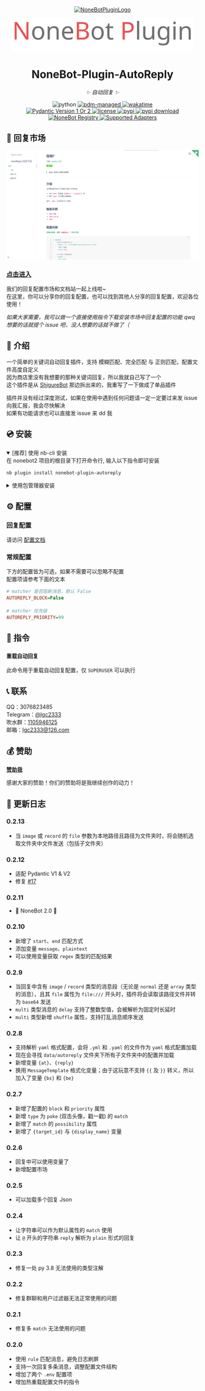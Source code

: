 <!-- markdownlint-disable MD033 MD036 MD041 -->

<div align="center">

<a href="https://v2.nonebot.dev/store">
  <img src="https://raw.githubusercontent.com/A-kirami/nonebot-plugin-template/resources/nbp_logo.png" width="180" height="180" alt="NoneBotPluginLogo">
</a>

<p>
  <img src="https://raw.githubusercontent.com/lgc-NB2Dev/readme/main/template/plugin.svg" alt="NoneBotPluginText">
</p>

# NoneBot-Plugin-AutoReply

_✨ 自动回复 ✨_

<img src="https://img.shields.io/badge/python-3.9+-blue.svg" alt="python">
<a href="https://pdm.fming.dev">
  <img src="https://img.shields.io/badge/pdm-managed-blueviolet" alt="pdm-managed">
</a>
<a href="https://wakatime.com/badge/user/b61b0f9a-f40b-4c82-bc51-0a75c67bfccf/project/3eb869b8-2edf-46dd-b325-916d9f8a4888">
  <img src="https://wakatime.com/badge/user/b61b0f9a-f40b-4c82-bc51-0a75c67bfccf/project/3eb869b8-2edf-46dd-b325-916d9f8a4888.svg" alt="wakatime">
</a>

<br />

<a href="https://pydantic.dev">
  <img src="https://img.shields.io/endpoint?url=https://raw.githubusercontent.com/lgc-NB2Dev/readme/main/template/pyd-v1-or-v2.json" alt="Pydantic Version 1 Or 2" >
</a>
<a href="./LICENSE">
  <img src="https://img.shields.io/github/license/lgc-NB2Dev/nonebot-plugin-autoreply.svg" alt="license">
</a>
<a href="https://pypi.python.org/pypi/nonebot-plugin-autoreply">
  <img src="https://img.shields.io/pypi/v/nonebot-plugin-autoreply.svg" alt="pypi">
</a>
<a href="https://pypi.python.org/pypi/nonebot-plugin-autoreply">
  <img src="https://img.shields.io/pypi/dm/nonebot-plugin-autoreply" alt="pypi download">
</a>

<br />

<a href="https://registry.nonebot.dev/plugin/nonebot-plugin-autoreply:nonebot_plugin_autoreply">
  <img src="https://img.shields.io/endpoint?url=https%3A%2F%2Fnbbdg.lgc2333.top%2Fplugin%2Fnonebot-plugin-autoreply" alt="NoneBot Registry">
</a>
<a href="https://registry.nonebot.dev/plugin/nonebot-plugin-autoreply:nonebot_plugin_autoreply">
  <img src="https://img.shields.io/endpoint?url=https%3A%2F%2Fnbbdg.lgc2333.top%2Fplugin-adapters%2Fnonebot-plugin-autoreply" alt="Supported Adapters">
</a>

</div>

## 🛒 回复市场

![market](https://raw.githubusercontent.com/lgc-NB2Dev/readme/main/autoreply/QQ截图20230423192951.png)

### [点击进入](https://autoreply.lgc2333.top)

我们的回复配置市场和文档站一起上线啦~  
在这里，你可以分享你的回复配置，也可以找到其他人分享的回复配置，欢迎各位使用！

_如果大家需要，我可以做一个直接使用指令下载安装市场中回复配置的功能 qwq_  
_想要的话就提个 issue 吧，没人想要的话就不做了（_

## 📖 介绍

一个简单的关键词自动回复插件，支持 模糊匹配、完全匹配 与 正则匹配，配置文件高度自定义  
因为商店里没有我想要的那种关键词回复，所以我就自己写了一个  
这个插件是从 [ShigureBot](https://github.com/lgc2333/ShigureBot/tree/main/src/plugins/shigure_bot/plugins/keyword_reply) 那边拆出来的，我重写了一下做成了单品插件

插件并没有经过深度测试，如果在使用中遇到任何问题请一定一定要过来发 issue 向我汇报，我会尽快解决  
如果有功能请求也可以直接发 issue 来 dd 我

## 💿 安装

<details open>
<summary>[推荐] 使用 nb-cli 安装</summary>
在 nonebot2 项目的根目录下打开命令行, 输入以下指令即可安装

```bash
nb plugin install nonebot-plugin-autoreply
```

</details>

<details>
<summary>使用包管理器安装</summary>
在 nonebot2 项目的插件目录下, 打开命令行, 根据你使用的包管理器, 输入相应的安装命令

<details>
<summary>pip</summary>

```bash
pip install nonebot-plugin-autoreply
```

</details>
<details>
<summary>pdm</summary>

```bash
pdm add nonebot-plugin-autoreply
```

</details>
<details>
<summary>poetry</summary>

```bash
poetry add nonebot-plugin-autoreply
```

</details>
<details>
<summary>conda</summary>

```bash
conda install nonebot-plugin-autoreply
```

</details>

打开 nonebot2 项目的 `bot.py` 文件, 在其中写入

```py
nonebot.load_plugin('nonebot_plugin_autoreply')
```

</details>

## ⚙️ 配置

### 回复配置

请访问 [配置文档](https://autoreply.lgc2333.top/#/configuring/)

### 常规配置

下方的配置皆为可选，如果不需要可以忽略不配置  
配置项请参考下面的文本

```ini
# matcher 是否阻断消息，默认 False
AUTOREPLY_BLOCK=False

# matcher 优先级
AUTOREPLY_PRIORITY=99
```

## 💬 指令

### `重载自动回复`

此命令用于重载自动回复配置，仅 `SUPERUSER` 可以执行

## 📞 联系

QQ：3076823485  
Telegram：[@lgc2333](https://t.me/lgc2333)  
吹水群：[1105946125](https://jq.qq.com/?_wv=1027&k=Z3n1MpEp)  
邮箱：<lgc2333@126.com>

## 💰 赞助

**[赞助我](https://blog.lgc2333.top/donate)**

感谢大家的赞助！你们的赞助将是我继续创作的动力！

## 📝 更新日志

### 0.2.13

- 当 `image` 或 `record` 的 `file` 参数为本地路径且路径为文件夹时，将会随机选取文件夹中文件发送（包括子文件夹）

### 0.2.12

- 适配 Pydantic V1 & V2
- 修复 [#17](https://github.com/lgc-NB2Dev/nonebot-plugin-autoreply/issues/17)

### 0.2.11

- 🎉 NoneBot 2.0 🚀

### 0.2.10

- 新增了 `start`、`end` 匹配方式
- 添加变量 `message`、`plaintext`
- 可以使用变量获取 `regex` 类型的匹配结果

### 0.2.9

- 当回复中含有 `image` / `record` 类型的消息段（无论是 `normal` 还是 `array` 类型的消息），且其 `file` 属性为 `file:///` 开头时，插件将会读取该路径文件并转为 `base64` 发送
- `multi` 类型消息的 `delay` 支持了整数型值，会被解析为固定时长延时
- `multi` 类型新增 `shuffle` 属性，支持打乱消息顺序发送

### 0.2.8

- 支持解析 `yaml` 格式配置，会将 `.yml` 和 `.yaml` 的文件作为 `yaml` 格式配置加载
- 现在会寻找 `data/autoreply` 文件夹下所有子文件夹中的配置并加载
- 新增变量 `{at}`、`{reply}`
- 换用 `MessageTemplate` 格式化变量；由于这玩意不支持 `{{` 及 `}}` 转义，所以加入了变量 `{bs}` 和 `{be}`

### 0.2.7

- 新增了配置的 `block` 和 `priority` 属性
- 新增 `type` 为 `poke` (双击头像，戳一戳) 的 `match`
- 新增了 `match` 的 `possibility` 属性
- 新增了 `{target_id}` 与 `{display_name}` 变量

### 0.2.6

- 回复中可以使用变量了
- 新增配置市场

### 0.2.5

- 可以加载多个回复 Json

### 0.2.4

- 让字符串可以作为默认属性的 `match` 使用
- 让 `@` 开头的字符串 `reply` 解析为 `plain` 形式的回复

### 0.2.3

- 修复一处 py 3.8 无法使用的类型注解

### 0.2.2

- 修复群聊和用户过滤器无法正常使用的问题

### 0.2.1

- 修复多 `match` 无法使用的问题

### 0.2.0

- 使用 `rule` 匹配消息，避免日志刷屏
- 支持一次回复多条消息，调整配置文件结构
- 增加了两个 `.env` 配置项
- 增加热重载配置文件的指令
